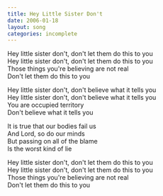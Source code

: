 ```yaml
---
title: Hey Little Sister Don't
date: 2006-01-18
layout: song
categories: incomplete
---
```

Hey little sister don't, don't let them do this to you  
Hey little sister don't, don't let them do this to you  
Those things you're believing are not real  
Don't let them do this to you

Hey little sister don't, don't believe what it tells you  
Hey little sister don't, don't believe what it tells you  
You are occupied territory  
Don't believe what it tells you

<div class="chorus">
  It is true that our bodies fail us<br/>
  And Lord, so do our minds<br/>
  But passing on all of the blame<br/>
  Is the worst kind of lie
</div>

Hey little sister don't, don't let them do this to you  
Hey little sister don't, don't let them do this to you  
Those things you're believing are not real  
Don't let them do this to you
